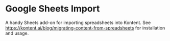 # Google Sheets Import

A handy Sheets add-on for importing spreadsheets into Kontent. See https://kontent.ai/blog/migrating-content-from-spreadsheets for installation and usage.
